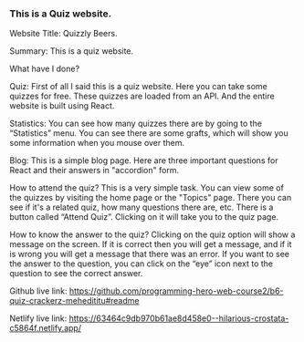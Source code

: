 ### This is a Quiz website. 
Website Title: Quizzly Beers.

Summary: This is a quiz website. 

What have I done?

Quiz: First of all I said this is a quiz website. Here you can take some quizzes for free. These quizzes are loaded from an API. And the entire website is built using React.

Statistics: You can see how many quizzes there are by going to the “Statistics” menu. You can see there are some grafts, which will show you some information when you mouse over them.

Blog: This is a simple blog page. Here are three important questions for React and their answers in "accordion" form.

How to attend the quiz?
This is a very simple task. You can view some of the quizzes by visiting the home page or the "Topics" page. There you can see if it's a related quiz, how many questions there are, etc. There is a button called “Attend Quiz”. Clicking on it will take you to the quiz page.

How to know the answer to the quiz?
Clicking on the quiz option will show a message on the screen. If it is correct then you will get a message, and if it is wrong you will get a message that there was an error. If you want to see the answer to the question, you can click on the “eye” icon next to the question to see the correct answer.

Github live link:
<a href="https://github.com/programming-hero-web-course2/b6-quiz-crackerz-mehedititu#readme" rel="nofollow">https://github.com/programming-hero-web-course2/b6-quiz-crackerz-mehedititu#readme</a>

Netlify live link:
<a href="https://63464c9db970b61ae8d458e0--hilarious-crostata-c5864f.netlify.app/" rel="nofollow">https://63464c9db970b61ae8d458e0--hilarious-crostata-c5864f.netlify.app/</a>

